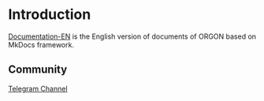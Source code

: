 # Introduction
[Documentation-EN](https://dev.orgon.space) is the English version of documents of ORGON based on MkDocs framework.

## Community
[Telegram Channel](https://t.me/orgondevshub)
